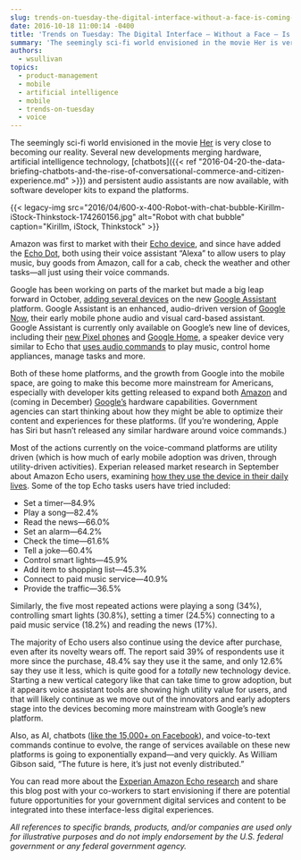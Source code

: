 ```yaml
---
slug: trends-on-tuesday-the-digital-interface-without-a-face-is-coming-fast
date: 2016-10-18 11:00:14 -0400
title: 'Trends on Tuesday: The Digital Interface — Without a Face — Is Coming Fast'
summary: 'The seemingly sci-fi world envisioned in the movie Her is very close to becoming our reality. Several new developments merging hardware, artificial intelligence technology, chatbots and persistent audio assistants are now available, with software developer kits to expand the platforms.'
authors:
  - wsullivan
topics:
  - product-management
  - mobile
  - artificial intelligence
  - mobile
  - trends-on-tuesday
  - voice
---
```


The seemingly sci-fi world envisioned in the movie [Her](http://www.imdb.com/title/tt1798709/) is very close to becoming our reality. Several new developments merging hardware, artificial intelligence technology, [chatbots]({{< ref "2016-04-20-the-data-briefing-chatbots-and-the-rise-of-conversational-commerce-and-citizen-experience.md" >}}) and persistent audio assistants are now available, with software developer kits to expand the platforms.

{{< legacy-img src="2016/04/600-x-400-Robot-with-chat-bubble-Kirillm-iStock-Thinkstock-174260156.jpg" alt="Robot with chat bubble" caption="Kirillm, iStock, Thinkstock" >}} 

Amazon was first to market with their [Echo device](http://amazon.com/Amazon-Echo-Bluetooth-Speaker-with-WiFi-Alexa/dp/B00X4WHP5E), and since have added the [Echo Dot](https://amazon.com/dp/B01DFKC2SO/), both using their voice assistant “Alexa” to allow users to play music, buy goods from Amazon, call for a cab, check the weather and other tasks—all just using their voice commands.

Google has been working on parts of the market but made a big leap forward in October, [adding several devices](http://lifehacker.com/everything-google-announced-at-its-made-by-google-eve-1787404179) on the new [Google Assistant](https://assistant.google.com/) platform. Google Assistant is an enhanced, audio-driven version of [Google Now](https://www.google.com/search/about/learn-more/now/), their early mobile phone audio and visual card-based assistant. Google Assistant is currently only available on Google’s new line of devices, including their [new Pixel phones](https://madeby.google.com/phone/) and [Google Home](https://madeby.google.com/home/), a speaker device very similar to Echo that [uses audio commands](https://madeby.google.com/home/features/#?filters=entertainment) to play music, control home appliances, manage tasks and more.

Both of these home platforms, and the growth from Google into the mobile space, are going to make this become more mainstream for Americans, especially with developer kits getting released to expand both [Amazon](https://developer.amazon.com/echo) and (coming in December) [Google’s](http://www.theverge.com/2016/10/4/13164882/google-assistant-actions-on-google-developer-sdk) hardware capabilities. Government agencies can start thinking about how they might be able to optimize their content and experiences for these platforms. (If you’re wondering, Apple has Siri but hasn’t released any similar hardware around voice commands.)

Most of the actions currently on the voice-command platforms are utility driven (which is how much of early mobile adoption was driven, through utility-driven activities). Experian released market research in September about Amazon Echo users, examining [how they use the device in their daily lives](https://www.experian.com/innovation/thought-leadership/amazon-echo-consumer-survey.jsp). Some of the top Echo tasks users have tried included:

  * Set a timer—84.9%
  * Play a song—82.4%
  * Read the news—66.0%
  * Set an alarm—64.2%
  * Check the time—61.6%
  * Tell a joke—60.4%
  * Control smart lights—45.9%
  * Add item to shopping list—45.3%
  * Connect to paid music service—40.9%
  * Provide the traffic—36.5%

Similarly, the five most repeated actions were playing a song (34%), controlling smart lights (30.8%), setting a timer (24.5%) connecting to a paid music service (18.2%) and reading the news (17%).

The majority of Echo users also continue using the device after purchase, even after its novelty wears off. The report said 39% of respondents use it more since the purchase, 48.4% say they use it the same, and only 12.6% say they use it less, which is quite good for a _totally_ new technology device. Starting a new vertical category like that can take time to grow adoption, but it appears voice assistant tools are showing high utility value for users, and that will likely continue as we move out of the innovators and early adopters stage into the devices becoming more mainstream with Google&#8217;s new platform.

Also, as AI, chatbots ([like the 15,000+ on Facebook](https://developers.facebook.com/blog/post/2016/04/12/bots-for-messenger/)), and voice-to-text commands continue to evolve, the range of services available on these new platforms is going to exponentially expand—and very quickly. As William Gibson said, “The future is here, it’s just not evenly distributed.”

You can read more about the [Experian Amazon Echo research](https://www.experian.com/innovation/thought-leadership/amazon-echo-consumer-survey.jsp) and share this blog post with your co-workers to start envisioning if there are potential future opportunities for your government digital services and content to be integrated into these interface-less digital experiences.

_All references to specific brands, products, and/or companies are used only for illustrative purposes and do not imply endorsement by the U.S. federal government or any federal government agency._

